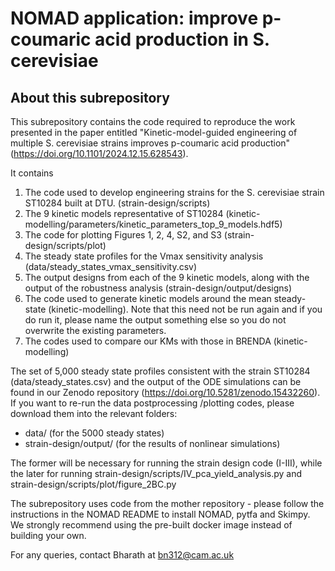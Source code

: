 # NOMAD application: improve p-coumaric acid production in S. cerevisiae
## About this subrepository
This subrepository contains the code required to reproduce the work presented
in the paper entitled "Kinetic-model-guided engineering of multiple S. cerevisiae strains 
improves p-coumaric acid production" (https://doi.org/10.1101/2024.12.15.628543).

It contains
1. The code used to develop engineering strains for the S. cerevisiae strain ST10284 built at DTU. (strain-design/scripts)
2. The 9 kinetic models representative of ST10284 (kinetic-modelling/parameters/kinetic_parameters_top_9_models.hdf5)
3. The code for plotting Figures 1, 2, 4, S2, and S3 (strain-design/scripts/plot)
4. The steady state profiles for the Vmax sensitivity analysis (data/steady_states_vmax_sensitivity.csv)
5. The output designs from each of the 9 kinetic models, along with the output of the robustness analysis (strain-design/output/designs)
6. The code used to generate kinetic models around the mean steady-state (kinetic-modelling). Note that this need not be run again and if you do run it, please name the output something else so you do not overwrite the existing parameters.
7. The codes used to compare our KMs with those in BRENDA (kinetic-modelling)

The set of 5,000 steady state profiles consistent with the strain ST10284 (data/steady_states.csv) and the output of the ODE simulations can be found in our Zenodo repository (https://doi.org/10.5281/zenodo.15432260). If you want to re-run the data postprocessing /plotting codes, please download them into the relevant folders:
- data/ (for the 5000 steady states)
- strain-design/output/ (for the results of nonlinear simulations)

The former will be necessary for running the strain design code (I-III), while the later for running strain-design/scripts/IV_pca_yield_analysis.py and strain-design/scripts/plot/figure_2BC.py

The subrepository uses code from the mother repository - please follow the instructions in the NOMAD README to install NOMAD, pytfa and Skimpy.
We strongly recommend using the pre-built docker image instead of building your own.

For any queries, contact Bharath at bn312@cam.ac.uk

